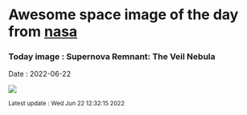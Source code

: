 
# Awesome space image of the day from [nasa](https://api.nasa.gov/)

### Today image : Supernova Remnant: The Veil Nebula

Date : 2022-06-22


![](https://apod.nasa.gov/apod/image/2206/Veil_Stocks_1080.jpg)

<small>Latest update : Wed Jun 22 12:32:15 2022</small>


